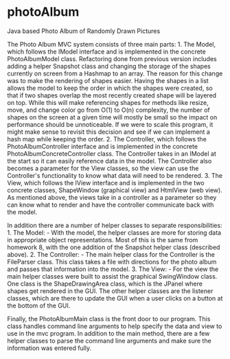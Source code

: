 # photoAlbum
Java based Photo Album of Randomly Drawn Pictures

The Photo Album MVC system consists of three main parts:
    1. The Model, which follows the IModel interface and is implemented in the concrete
       PhotoAlbumModel class. Refactoring done from previous version includes adding a helper Snapshot
       class and changing the storage of the shapes currently on screen from a Hashmap to an array.
       The reason for this change was to make the rendering of shapes easier. Having the shapes in a
       list allows the model to keep the order in which the shapes were created, so that if two
       shapes overlap the most recently created shape will be layered on top. While this will make
       referencing shapes for methods like resize, move, and change color go from O(1) to O(n)
       complexity, the number of shapes on the screen at a given time will mostly be small so the
       impact on performance should be unnoticeable. If we were to scale this program, it might
       make sense to revisit this decision and see if we can implement a hash map while keeping the
       order.
    2. The Controller, which follows the PhotoAlbumController interface and is implemented in the
       concrete PhotoAlbumConcreteController class. The Controller takes in an IModel at the start
       so it can easily reference data in the model. The Controller also becomes a parameter for
       the View classes, so the view can use the Controller's functionality to know what data will
       need to be rendered.
    3. The View, which follows the IView interface and is implemented in the two concrete classes,
       ShapeWindow (graphical view) and HtmlView (web view). As mentioned above, the views take in
       a controller as a parameter so they can know what to render and have the controller
       communicate back with the model.

In addition there are a number of helper classes to separate responsibilities:
    1. The Model:
        - With the model, the helper classes are more for storing data in appropriate object
          representations. Most of this is the same from homework 8, with the one addition of the
          Snapshot helper class (described above).
    2. The Controller:
        - The main helper class for the Controller is the FileParser class. This class takes a file
          with directions for the photo album and passes that information into the model.
    3. The View:
        - For the view the main helper classes were built to assist the graphical SwingWindow class.
          One class is the ShapeDrawingArea class, which is the JPanel where shapes get rendered in
          the GUI. The other helper classes are the listener classes, which are there to update the
          GUI when a user clicks on a button at the bottom of the GUI.

Finally, the PhotoAlbumMain class is the front door to our program. This class handles command line
arguments to help specify the data and view to use in the mvc program. In addition to the main
method, there are a few helper classes to parse the command line arguments and make sure the
information was entered fully.
